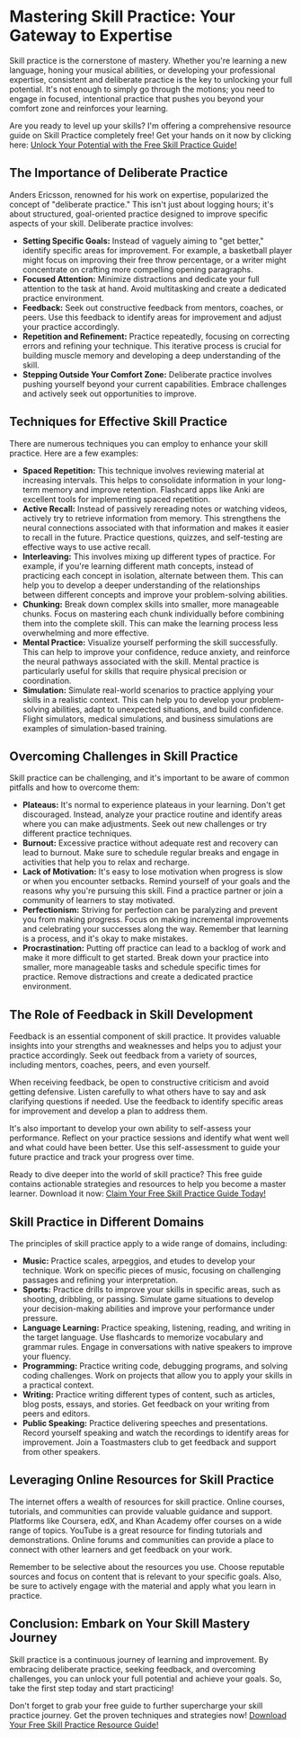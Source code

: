 # Mastering Skill Practice: Your Gateway to Expertise

Skill practice is the cornerstone of mastery. Whether you're learning a new language, honing your musical abilities, or developing your professional expertise, consistent and deliberate practice is the key to unlocking your full potential. It's not enough to simply go through the motions; you need to engage in focused, intentional practice that pushes you beyond your comfort zone and reinforces your learning.

Are you ready to level up your skills? I'm offering a comprehensive resource guide on Skill Practice completely free! Get your hands on it now by clicking here: [Unlock Your Potential with the Free Skill Practice Guide!](https://udemywork.com/skill-practice)

## The Importance of Deliberate Practice

Anders Ericsson, renowned for his work on expertise, popularized the concept of "deliberate practice." This isn't just about logging hours; it's about structured, goal-oriented practice designed to improve specific aspects of your skill. Deliberate practice involves:

*   **Setting Specific Goals:** Instead of vaguely aiming to "get better," identify specific areas for improvement. For example, a basketball player might focus on improving their free throw percentage, or a writer might concentrate on crafting more compelling opening paragraphs.
*   **Focused Attention:** Minimize distractions and dedicate your full attention to the task at hand. Avoid multitasking and create a dedicated practice environment.
*   **Feedback:** Seek out constructive feedback from mentors, coaches, or peers. Use this feedback to identify areas for improvement and adjust your practice accordingly.
*   **Repetition and Refinement:** Practice repeatedly, focusing on correcting errors and refining your technique. This iterative process is crucial for building muscle memory and developing a deep understanding of the skill.
*   **Stepping Outside Your Comfort Zone:** Deliberate practice involves pushing yourself beyond your current capabilities. Embrace challenges and actively seek out opportunities to improve.

## Techniques for Effective Skill Practice

There are numerous techniques you can employ to enhance your skill practice. Here are a few examples:

*   **Spaced Repetition:** This technique involves reviewing material at increasing intervals. This helps to consolidate information in your long-term memory and improve retention. Flashcard apps like Anki are excellent tools for implementing spaced repetition.
*   **Active Recall:** Instead of passively rereading notes or watching videos, actively try to retrieve information from memory. This strengthens the neural connections associated with that information and makes it easier to recall in the future. Practice questions, quizzes, and self-testing are effective ways to use active recall.
*   **Interleaving:** This involves mixing up different types of practice. For example, if you're learning different math concepts, instead of practicing each concept in isolation, alternate between them. This can help you to develop a deeper understanding of the relationships between different concepts and improve your problem-solving abilities.
*   **Chunking:** Break down complex skills into smaller, more manageable chunks. Focus on mastering each chunk individually before combining them into the complete skill. This can make the learning process less overwhelming and more effective.
*   **Mental Practice:** Visualize yourself performing the skill successfully. This can help to improve your confidence, reduce anxiety, and reinforce the neural pathways associated with the skill. Mental practice is particularly useful for skills that require physical precision or coordination.
*   **Simulation:** Simulate real-world scenarios to practice applying your skills in a realistic context. This can help you to develop your problem-solving abilities, adapt to unexpected situations, and build confidence. Flight simulators, medical simulations, and business simulations are examples of simulation-based training.

## Overcoming Challenges in Skill Practice

Skill practice can be challenging, and it's important to be aware of common pitfalls and how to overcome them:

*   **Plateaus:** It's normal to experience plateaus in your learning. Don't get discouraged. Instead, analyze your practice routine and identify areas where you can make adjustments. Seek out new challenges or try different practice techniques.
*   **Burnout:** Excessive practice without adequate rest and recovery can lead to burnout. Make sure to schedule regular breaks and engage in activities that help you to relax and recharge.
*   **Lack of Motivation:** It's easy to lose motivation when progress is slow or when you encounter setbacks. Remind yourself of your goals and the reasons why you're pursuing this skill. Find a practice partner or join a community of learners to stay motivated.
*   **Perfectionism:** Striving for perfection can be paralyzing and prevent you from making progress. Focus on making incremental improvements and celebrating your successes along the way. Remember that learning is a process, and it's okay to make mistakes.
*   **Procrastination:** Putting off practice can lead to a backlog of work and make it more difficult to get started. Break down your practice into smaller, more manageable tasks and schedule specific times for practice. Remove distractions and create a dedicated practice environment.

## The Role of Feedback in Skill Development

Feedback is an essential component of skill practice. It provides valuable insights into your strengths and weaknesses and helps you to adjust your practice accordingly. Seek out feedback from a variety of sources, including mentors, coaches, peers, and even yourself.

When receiving feedback, be open to constructive criticism and avoid getting defensive. Listen carefully to what others have to say and ask clarifying questions if needed. Use the feedback to identify specific areas for improvement and develop a plan to address them.

It's also important to develop your own ability to self-assess your performance. Reflect on your practice sessions and identify what went well and what could have been better. Use this self-assessment to guide your future practice and track your progress over time.

Ready to dive deeper into the world of skill practice? This free guide contains actionable strategies and resources to help you become a master learner. Download it now: [Claim Your Free Skill Practice Guide Today!](https://udemywork.com/skill-practice)

## Skill Practice in Different Domains

The principles of skill practice apply to a wide range of domains, including:

*   **Music:** Practice scales, arpeggios, and etudes to develop your technique. Work on specific pieces of music, focusing on challenging passages and refining your interpretation.
*   **Sports:** Practice drills to improve your skills in specific areas, such as shooting, dribbling, or passing. Simulate game situations to develop your decision-making abilities and improve your performance under pressure.
*   **Language Learning:** Practice speaking, listening, reading, and writing in the target language. Use flashcards to memorize vocabulary and grammar rules. Engage in conversations with native speakers to improve your fluency.
*   **Programming:** Practice writing code, debugging programs, and solving coding challenges. Work on projects that allow you to apply your skills in a practical context.
*   **Writing:** Practice writing different types of content, such as articles, blog posts, essays, and stories. Get feedback on your writing from peers and editors.
*   **Public Speaking:** Practice delivering speeches and presentations. Record yourself speaking and watch the recordings to identify areas for improvement. Join a Toastmasters club to get feedback and support from other speakers.

## Leveraging Online Resources for Skill Practice

The internet offers a wealth of resources for skill practice. Online courses, tutorials, and communities can provide valuable guidance and support. Platforms like Coursera, edX, and Khan Academy offer courses on a wide range of topics. YouTube is a great resource for finding tutorials and demonstrations. Online forums and communities can provide a place to connect with other learners and get feedback on your work.

Remember to be selective about the resources you use. Choose reputable sources and focus on content that is relevant to your specific goals. Also, be sure to actively engage with the material and apply what you learn in practice.

## Conclusion: Embark on Your Skill Mastery Journey

Skill practice is a continuous journey of learning and improvement. By embracing deliberate practice, seeking feedback, and overcoming challenges, you can unlock your full potential and achieve your goals. So, take the first step today and start practicing!

Don't forget to grab your free guide to further supercharge your skill practice journey. Get the proven techniques and strategies now! [Download Your Free Skill Practice Resource Guide!](https://udemywork.com/skill-practice)
